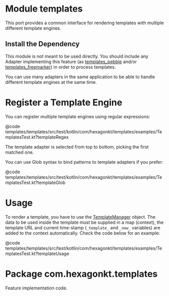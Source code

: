
# Module templates
This port provides a common interface for rendering templates with multiple different template
engines.

## Install the Dependency
This module is not meant to be used directly. You should include any Adapter implementing this
feature (as [templates_pebble] and/or [templates_freemarker]) in order to process templates.

You can use many adapters in the same application to be able to handle different template engines at
the same time.

[templates_pebble]: templates_pebble/
[templates_freemarker]: templates_freemarker/

# Register a Template Engine
You can register multiple template engines using regular expressions:

@code templates/templates/src/test/kotlin/com/hexagonkt/templates/examples/TemplatesTest.kt?templateRegex

The template adapter is selected from top to bottom, picking the first matched one.

You can use Glob syntax to bind patterns to template adapters if you prefer:

@code templates/templates/src/test/kotlin/com/hexagonkt/templates/examples/TemplatesTest.kt?templateGlob

# Usage
To render a template, you have to use the [TemplateManager] object. The data to be used inside the
template must be supplied in a map (context), the template URL and current time-stamp (`_template_`
and `_now_` variables) are added to the context automatically. Check the code below for an example:

@code templates/templates/src/test/kotlin/com/hexagonkt/templates/examples/TemplatesTest.kt?templateUsage

[TemplateManager]: api/templates/templates/com.hexagonkt.templates/-template-manager

# Package com.hexagonkt.templates
Feature implementation code.
